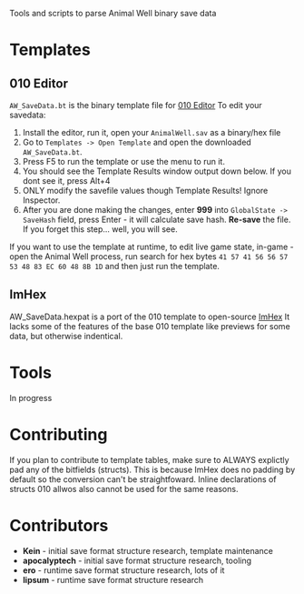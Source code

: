 Tools and scripts to parse Animal Well binary save  data

# Templates

## 010 Editor
`AW_SaveData.bt` is the binary template file for [010 Editor](https://www.sweetscape.com/010editor/)
To edit your savedata:
 1. Install the editor, run it, open your `AnimalWell.sav` as a binary/hex file
 2. Go to `Templates -> Open Template` and open the downloaded `AW_SaveData.bt`.
 3. Press F5 to run the template or use the menu to run it.
 4. You should see the Template Results window output down below. If you dont see it, press Alt+4
 5. ONLY modify the savefile values though Template Results! Ignore Inspector.
 6. After you are done making the changes, enter **999**  into `GlobalState -> SaveHash` field, press Enter - it will calculate save hash. **Re-save** the file. If you forget this step... well, you will see.

 If you want to use the template at runtime, to edit live game state, in-game - open the Animal Well process, run search for hex bytes `41 57 41 56 56 57 53 48 83 EC 60 48 8B 1D` and then just run the template.


## ImHex
AW_SaveData.hexpat is a port of the 010 template to open-source [ImHex](https://imhex.werwolv.net/)
It lacks some of the features of the base 010 template like previews for some data, but otherwise indentical.


# Tools
In progress


# Contributing
If you plan to contribute to template tables, make sure to ALWAYS explictly pad any of the bitfields (structs). This is because ImHex does no padding by default so the conversion can't be straightfoward. Inline declarations of structs 010 allwos also cannot be used for the same reasons.


# Contributors
* **Kein** - initial save format structure research, template maintenance  
* **apocalyptech** - initial save format structure research, tooling  
* **ero** - runtime save format structure research, lots of it  
* **lipsum** - runtime save format structure research  